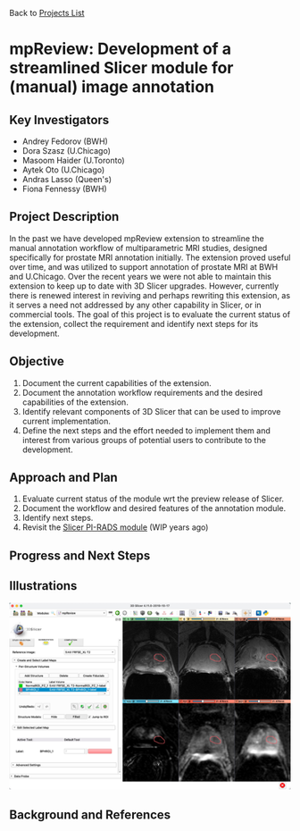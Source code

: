 Back to [Projects List](../../README.md#ProjectsList)

# mpReview: Development of a streamlined Slicer module for (manual) image annotation

## Key Investigators

- Andrey Fedorov (BWH)
- Dora Szasz (U.Chicago)
- Masoom Haider (U.Toronto)
- Aytek Oto (U.Chicago)
- Andras Lasso (Queen's)
- Fiona Fennessy (BWH)

## Project Description

In the past we have developed mpReview extension to streamline the manual annotation workflow of multiparametric MRI studies, designed specifically for prostate MRI annotation initially. The extension proved useful over time, and was utilized to support annotation of prostate MRI at BWH and U.Chicago. Over the recent years we were not able to maintain this extension to keep up to date with 3D Slicer upgrades. However, currently there is renewed interest in reviving and perhaps rewriting this extension, as it serves a need not addressed by any other capability in Slicer, or in commercial tools. The goal of this project is to evaluate the current status of the extension, collect the requirement and identify next steps for its development.

## Objective

<!-- Describe here WHAT you would like to achieve (what you will have as end result). -->

1. Document the current capabilities of the extension.
2. Document the annotation workflow requirements and the desired capabilities of the extension.
3. Identify relevant components of 3D Slicer that can be used to improve current implementation.
4. Define the next steps and the effort needed to implement them and interest from various groups of potential users to contribute to the development.

## Approach and Plan

<!-- Describe here HOW you would like to achieve the objectives stated above. -->

1. Evaluate current status of the module wrt the preview release of Slicer.
2. Document the workflow and desired features of the annotation module.
3. Identify next steps.
4. Revisit the [Slicer PI-RADS module](https://github.com/SlicerProstate/SlicerPIRADS) (WIP years ago)

## Progress and Next Steps

<!-- Update this section as you make progress, describing of what you have ACTUALLY DONE. If there are specific steps that you could not complete then you can describe them here, too. -->


## Illustrations

<!-- Add pictures and links to videos that demonstrate what has been accomplished.
![Description of picture](Example2.jpg)
![Some more images](Example2.jpg)
-->

![mpReview UI](mpReview_screenshot.jpg)

## Background and References

<!-- If you developed any software, include link to the source code repository. If possible, also add links to sample data, and to any relevant publications. -->

